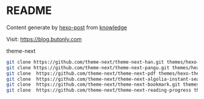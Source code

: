 # README

Content generate by [hexo-post](https://github.com/liuyanjie/hexo-post) from [knowledge](https://github.com/liuyanjie/knowledge)

Visit: https://blog.butonly.com

theme-next 

```sh
git clone https://github.com/theme-next/theme-next-han.git themes/hexo-theme-next/source/lib/han
git clone https://github.com/theme-next/theme-next-pangu.git themes/hexo-theme-next/source/lib/pangu
git clone  https://github.com/theme-next/theme-next-pdf themes/hexo-theme-next/source/lib/pdf
git clone  https://github.com/theme-next/theme-next-algolia-instant-search.git themes/hexo-theme-next/source/lib/algolia-instant-search
git clone  https://github.com/theme-next/theme-next-bookmark.git themes/hexo-theme-next/source/lib/bookmark
git clone  https://github.com/theme-next/theme-next-reading-progress themes/hexo-theme-next/source/lib/reading_progress
```
